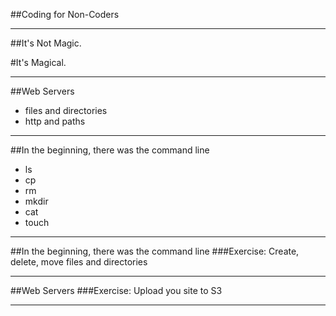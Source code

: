 ##Coding for Non-Coders

---

##It's Not Magic.

#It's Magical.

---

##Web Servers
- files and directories
- http and paths

---

##In the beginning, there was the command line
- ls
- cp
- rm
- mkdir
- cat
- touch





---

##In the beginning, there was the command line
###Exercise: Create, delete, move files and directories

---

##Web Servers
###Exercise: Upload you site to S3

---
